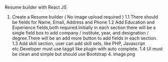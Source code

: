 Resume builder with React JS

1. Create a Resume builder ( No image upload required )
1.1 There should be fields for Name, Email, Address and Phone
1.2 Add Education and Experience fields,both required.Initially in each section there will be a single field box to add company / institute, year, and designation / degree.There will be an add more button to add fields in each section.
1.3 Add skill section, user can add skill sets, like PHP, Javascript etc.Developer must use taggit like plugin with auto complete.
1.4 UI must be clean and simple but should use Bootstrap 4.
image.png

